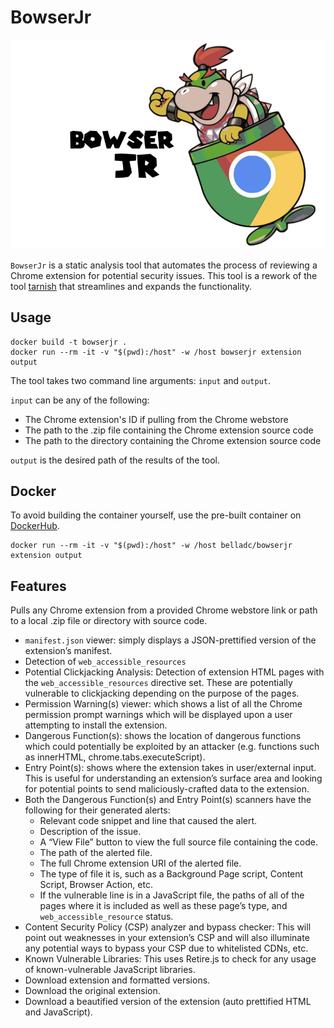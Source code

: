 # BowserJr

![](logo.png)

`BowserJr` is a static analysis tool that automates the process of reviewing a Chrome extension for potential security issues. This tool is a rework of the tool [tarnish](https://github.com/mandatoryprogrammer/tarnish) that streamlines and expands the functionality.

## Usage

```
docker build -t bowserjr .
docker run --rm -it -v "$(pwd):/host" -w /host bowserjr extension output
```

The tool takes two command line arguments: `input` and `output`.

`input` can be any of the following:

* The Chrome extension's ID if pulling from the Chrome webstore
* The path to the .zip file containing the Chrome extension source code
* The path to the directory containing the Chrome extension source code

`output` is the desired path of the results of the tool.

## Docker

To avoid building the container yourself, use the pre-built container on [DockerHub](https://hub.docker.com/r/belladc/bowserjr).

```
docker run --rm -it -v "$(pwd):/host" -w /host belladc/bowserjr extension output
```

## Features
Pulls any Chrome extension from a provided Chrome webstore link or path to a local .zip file or directory with source code.

* `manifest.json` viewer: simply displays a JSON-prettified version of the extension’s manifest.
* Detection of `web_accessible_resources`
* Potential Clickjacking Analysis: Detection of extension HTML pages with the `web_accessible_resources` directive set. These are potentially vulnerable to clickjacking depending on the purpose of the pages.
* Permission Warning(s) viewer: which shows a list of all the Chrome permission prompt warnings which will be displayed upon a user attempting to install the extension.
* Dangerous Function(s): shows the location of dangerous functions which could potentially be exploited by an attacker (e.g. functions such as innerHTML, chrome.tabs.executeScript).
* Entry Point(s): shows where the extension takes in user/external input. This is useful for understanding an extension’s surface area and looking for potential points to send maliciously-crafted data to the extension.
* Both the Dangerous Function(s) and Entry Point(s) scanners have the following for their generated alerts:
	* Relevant code snippet and line that caused the alert.
	* Description of the issue.
	* A “View File” button to view the full source file containing the code.
	* The path of the alerted file.
	* The full Chrome extension URI of the alerted file.
	* The type of file it is, such as a Background Page script, Content Script, Browser Action, etc.
	* If the vulnerable line is in a JavaScript file, the paths of all of the pages where it is included as well as these page’s type, and `web_accessible_resource` status.
* Content Security Policy (CSP) analyzer and bypass checker: This will point out weaknesses in your extension’s CSP and will also illuminate any potential ways to bypass your CSP due to whitelisted CDNs, etc.
* Known Vulnerable Libraries: This uses Retire.js to check for any usage of known-vulnerable JavaScript libraries.
* Download extension and formatted versions.
* Download the original extension.
* Download a beautified version of the extension (auto prettified HTML and JavaScript).
